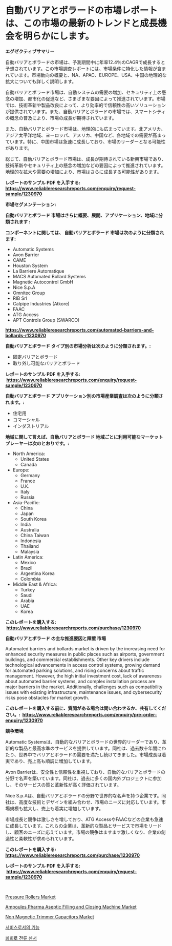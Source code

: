 <p><h1>自動バリアとボラードの市場レポートは、この市場の最新のトレンドと成長機会を明らかにします。</h1></p><p><strong>エグゼクティブサマリー</strong></p>
<p><p>自動バリアとボラードの市場は、予測期間中に年率12.4％のCAGRで成長すると予想されています。この市場調査レポートには、市場条件に特化した情報が含まれています。市場動向の概要と、NA、APAC、EUROPE、USA、中国の地理的な拡大についても詳しく説明します。</p><p>自動バリアとボラード市場は、自動システムの需要の増加、セキュリティ上の懸念の増加、都市化の促進など、さまざまな要因によって推進されています。市場では、技術革新や製品改良によって、より効率的で信頼性の高いソリューションが提供されています。また、自動バリアとボラードの市場では、スマートシティの概念の普及により、市場の成長が期待されています。</p><p>また、自動バリアとボラード市場は、地理的にも広まっています。北アメリカ、アジア太平洋地域、ヨーロッパ、アメリカ、中国など、各地域での需要が高まっています。特に、中国市場は急速に成長しており、市場のリーダーとなる可能性があります。</p><p>総じて、自動バリアとボラード市場は、成長が期待されている新興市場であり、技術革新やセキュリティ上の懸念の増加などの要因によって推進されています。地理的な拡大や需要の増加により、市場はさらに成長する可能性があります。</p></p>
<p><strong>レポートのサンプル PDF を入手する: <a href="https://www.reliableresearchreports.com/enquiry/request-sample/1230970">https://www.reliableresearchreports.com/enquiry/request-sample/1230970</a></strong></p>
<p><strong>市場セグメンテーション:</strong></p>
<p><strong> 自動バリアとボラード 市場はさらに概要、展開、アプリケーション、地域に分類されます :</strong></p>
<p><strong>コンポーネントに関しては、 自動バリアとボラード 市場は次のように分類されます: &nbsp;</strong></p>
<p><ul><li>Automatic Systems</li><li>Avon Barrier</li><li>CAME</li><li>Houston System</li><li>La Barriere Automatique</li><li>MACS Automated Bollard Systems</li><li>Magnetic Autocontrol GmbH</li><li>Nice S.p.A</li><li>Omnitec Group</li><li>RIB Srl</li><li>Calpipe Industries (Atkore)</li><li>FAAC</li><li>ATG Access</li><li>APT Controls Group (SWARCO)</li></ul></p>
<p><strong><a href="https://www.reliableresearchreports.com/automated-barriers-and-bollards-r1230970">https://www.reliableresearchreports.com/automated-barriers-and-bollards-r1230970</a></strong></p>
<p><strong> 自動バリアとボラード タイプ別の市場分析は次のように分類されます。:</strong></p>
<p><ul><li>固定バリアとボラード</li><li>取り外し可能なバリアとボラード</li></ul></p>
<p><strong>レポートのサンプル PDF を入手する: &nbsp;<a href="https://www.reliableresearchreports.com/enquiry/request-sample/1230970">https://www.reliableresearchreports.com/enquiry/request-sample/1230970</a></strong></p>
<p><strong> 自動バリアとボラード アプリケーション別の市場産業調査は次のように分類されます。:</strong></p>
<p><ul><li>住宅用</li><li>コマーシャル</li><li>インダストリアル</li></ul></p>
<p><strong>地域に関して言えば、自動バリアとボラード 地域ごとに利用可能なマーケットプレーヤーは次のとおりです。:</strong></p>
<p><ul>
    <li>
        North America:
        <ul>
            <li>United States</li>
            <li>Canada</li>
        </ul>
    </li>
    <li>
        Europe:
        <ul>
            <li>Germany</li>
            <li>France</li>
            <li>U.K.</li>
            <li>Italy</li>
            <li>Russia</li>
        </ul>
    </li>
    <li>
        Asia-Pacific:
        <ul>
            <li>China</li>
            <li>Japan</li>
            <li>South Korea</li>
            <li>India</li>
            <li>Australia</li>
            <li>China Taiwan</li>
            <li>Indonesia</li>
            <li>Thailand</li>
            <li>Malaysia</li>
        </ul>
    </li>
    <li>
        Latin America:
        <ul>
            <li>Mexico</li>
            <li>Brazil</li>
            <li>Argentina Korea</li>
            <li>Colombia</li>
        </ul>
    </li>
    <li>
        Middle East & Africa:
        <ul>
            <li>Turkey</li>
            <li>Saudi</li>
            <li>Arabia</li>
            <li>UAE</li>
            <li>Korea</li>
        </ul>
    </li>
    </ul></p>
<p><strong>このレポートを購入する: &nbsp;<a href="https://www.reliableresearchreports.com/purchase/1230970">https://www.reliableresearchreports.com/purchase/1230970</a></strong></p>
<p><strong>自動バリアとボラード の主な推進要因と障壁 市場</strong></p>
<p><p>Automated barriers and bollards market is driven by the increasing need for enhanced security measures in public places such as airports, government buildings, and commercial establishments. Other key drivers include technological advancements in access control systems, growing demand for automated parking solutions, and rising concerns about traffic management. However, the high initial investment cost, lack of awareness about automated barrier systems, and complex installation process are major barriers in the market. Additionally, challenges such as compatibility issues with existing infrastructure, maintenance issues, and cybersecurity risks pose obstacles for market growth.</p></p>
<p><strong>このレポートを購入する前に、質問がある場合は問い合わせるか、共有してください。:&nbsp; <a href="https://www.reliableresearchreports.com/enquiry/pre-order-enquiry/1230970">https://www.reliableresearchreports.com/enquiry/pre-order-enquiry/1230970</a></strong></p>
<p><strong>競争環境</strong></p>
<p><p>Automatic Systemsは、自動的なバリアとボラードの世界的リーダーであり、革新的な製品と最高水準のサービスを提供しています。同社は、過去数十年間にわたり、世界中でバリアとボラードの需要を満たし続けてきました。市場成長は着実であり、売上高も順調に増加しています。</p><p>Avon Barrierは、安全性と信頼性を重視しており、自動的なバリアとボラードの分野で名声を築いています。同社は、過去に多くの国内外プロジェクトに参加し、そのサービスの質と革新性が高く評価されています。</p><p>Nice S.p.Aは、自動バリアとボラードの分野で世界的な名声を持つ企業です。同社は、高度な技術とデザインを組み合わせ、市場のニーズに対応しています。市場規模も拡大し、売上も着実に増加しています。</p><p>市場成長と競争は激しさを増しており、ATG AccessやFAACなどの企業も急速に成長しています。これらの企業は、革新的な製品とサービスで市場をリードし、顧客のニーズに応えています。市場の競争はますます激しくなり、企業の創造性と柔軟性が求められています。</p></p>
<p><strong>このレポートを購入する: &nbsp; <a href="https://www.reliableresearchreports.com/purchase/1230970">https://www.reliableresearchreports.com/purchase/1230970</a></strong></p>
<p><strong>レポートのサンプル PDF を入手する: &nbsp;<a href="https://www.reliableresearchreports.com/enquiry/request-sample/1230970">https://www.reliableresearchreports.com/enquiry/request-sample/1230970</a></strong><strong></strong></p>
<p>&nbsp;</p>
<p><p><a href="https://view.publitas.com/reportprime-1/pressure-rollers-market-outlook-industry-overview-and-forecast-2024-to-2031/">Pressure Rollers Market</a></p><p><a href="https://github.com/angelajermaine/Market-Research-Report-List-2/blob/main/ampoules-pharma-aseptic-filling-and-closing-machine-market.md">Ampoules Pharma Aseptic Filling and Closing Machine Market</a></p><p><a href="https://simplistic-meeting-7ee.notion.site/Non-Magnetic-Trimmer-Capacitors-Market-Outlook-Industry-Overview-and-Forecast-2024-to-2031-d8146872d9e8467086a513b4be7f3356">Non Magnetic Trimmer Capacitors Market</a></p><p><a href="https://github.com/vsr06p4p49/Market-Research-Report-List-1/blob/main/392887122166.md">서비스로서의 기능</a></p><p><a href="https://medium.com/@hermanokutneva7878567/%ED%8F%90%EC%87%84-%EB%A3%A8%ED%94%84-%EC%A0%84%EB%A5%98-%EC%84%BC%EC%84%9C-%EC%8B%9C%EC%9E%A5-%EB%B6%84%EC%84%9D-%EA%B7%B8%EC%9D%98-cagr-%EC%8B%9C%EC%9E%A5-%EC%84%B8%EB%B6%84%ED%99%94-%EB%B0%8F-%EA%B8%80%EB%A1%9C%EB%B2%8C-%EC%82%B0%EC%97%85-%EA%B0%9C%EC%9A%94-0b28f3915e8b">폐회로 전류 센서</a></p></p>